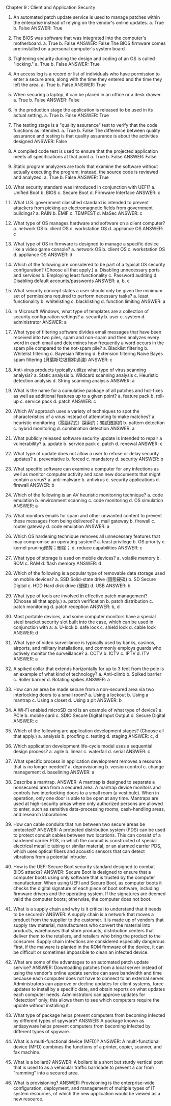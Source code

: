 Chapter 9 : Client and Application Security


1. An automated patch update service is used to manage patches within the enterprise instead of relying on the vendor's online updates.
 	a. 	True
 	b. 	False
ANSWER:  	True


2. The BIOS was software that was integrated into the computer's motherboard.
 	a. 	True
 	b. 	False
ANSWER:  	False
 The BIOS firmware comes pre-installed on a personal computer's system board

3. Tightening security during the design and coding of an OS is called "locking."
 	a. 	True
 	b. 	False
ANSWER:  	True    



4. An access log is a record or list of individuals who have permission to enter a secure area, along with the time they entered and the time they left the area.
 	a. 	True
 	b. 	False
ANSWER:  	True


5. When securing a laptop, it can be placed in an office or a desk drawer.
 	a. 	True
 	b. 	False
ANSWER:  	False


6. In the production stage the application is released to be used in its actual setting.
 	a. 	True
 	b. 	False
ANSWER:  	True


7. The testing stage is a "quality assurance" test to verify that the code functions as intended.
 	a. 	True
 	b. 	False
The difference between quality assurance and testing is that quality assurance is about the activities designed
ANSWER:  	False



9. A compiled code test is used to ensure that the projected application meets all specifications at that point
 	a. 	True
 	b. 	False
ANSWER:  	False


10. Static program analyzers are tools that examine the software without actually executing the program; instead, the source code is reviewed and analyzed.
 	a. 	True
 	b. 	False
ANSWER:  	True


11. What security standard was introduced in conjunction with UEFI?
 	a. 	Unified Boot
 	b. 	BIOS
 	c. 	Secure Boot
 	d. 	Firmware Interface
ANSWER:  	c


12. What U.S. government classified standard is intended to prevent attackers from picking up electromagnetic fields from government buildings?
 	a. 	RAIN
 	b. 	EMIF
 	c. 	TEMPEST
 	d. 	MaSec
ANSWER:  	c


13. What type of OS manages hardware and software on a client computer?
 	a. 	network OS
 	b. 	client OS
 	c. 	workstation OS
 	d. 	appliance OS
ANSWER:  	c


14. What type of OS in firmware is designed to manage a specific device like a video game console?
 	a. 	network OS
 	b. 	client OS
 	c. 	workstation OS
 	d. 	appliance OS
ANSWER:  	d


15. Which of the following are considered to be part of a typical OS security configuration? (Choose all that apply.)
 	a. 	Disabling unnecessary ports and services
 	b. 	Employing least functionality
 	c. 	Password auditing
 	d. 	Disabling default accounts/passwords
ANSWER:  	a, b, c


16. What security concept states a user should only be given the minimum set of permissions required to perform necessary tasks?
 	a. 	least functionality
 	b. 	whitelisting
 	c. 	blacklisting
 	d. 	function limiting
ANSWER:  	a


17. In Microsoft Windows, what type of templates are a collection of security configuration settings?
 	a. 	security
 	b. 	user
 	c. 	system
 	d. 	administrator
ANSWER:  	a


18. What type of filtering software divides email messages that have been received into two piles, spam and non-spam and then analyzes every word in each email and determines how frequently a word occurs in the spam pile compared to the not-spam pile?
 	a. 	Blacklist filtering
 	b. 	Whitelist filtering
 	c. 	Bayesian filtering
 	d. 	Extension filtering
Naive Bayes spam filtering (貝葉斯垃圾郵件過濾)
ANSWER:  	c


19. Anti-virus products typically utilize what type of virus scanning analysis?
 	a. 	Static analysis
 	b. 	Wildcard scanning analysis
 	c. 	Heuristic detection analysis
 	d. 	String scanning analysis
ANSWER:  	a


20. What is the name for a cumulative package of all patches and hot-fixes as well as additional features up to a given point?
 	a. 	feature pack
 	b. 	roll-up
 	c. 	service pack
 	d. 	patch
ANSWER:  	c


21. Which AV approach uses a variety of techniques to spot the characteristics of a virus instead of attempting to make matches?
 	a. 	heuristic monitoring（電腦程式）探索的；嘗試錯誤的
 	b. 	pattern detection
 	c. 	hybrid monitoring
 	d. 	combination detection
ANSWER:  	a



22. What publicly released software security update is intended to repair a vulnerability?
 	a. 	update
 	b. 	service pack
 	c. 	patch
 	d. 	renewal
ANSWER:  	c


23. What type of update does not allow a user to refuse or delay security updates?
 	a. 	preventative
 	b. 	forced
 	c. 	mandatory
 	d. 	security
ANSWER:  	b


24. What specific software can examine a computer for any infections as well as monitor computer activity and scan new documents that might contain a virus?
 	a. 	anti-malware
 	b. 	antivirus
 	c. 	security applications
 	d. 	firewall
ANSWER:  	b


25. Which of the following is an AV heuristic monitoring technique?
 	a. 	code emulation
 	b. 	environment scanning
 	c. 	code monitoring
 	d. 	OS simulation
ANSWER:  	a


26. What monitors emails for spam and other unwanted content to prevent these messages from being delivered?
 	a. 	mail gateway
 	b. 	firewall
 	c. 	router gateway
 	d. 	code emulation
ANSWER:  	a


27. Which OS hardening technique removes all unnecessary features that may compromise an operating system?
 	a. 	least privilege
 	b. 	OS priority
 	c. 	kernel pruning修剪；刪除；
 	d. 	reduce capabilities
ANSWER:  	c


28. What type of storage is used on mobile devices?
 	a. 	volatile memory
 	b. 	ROM
 	c. 	RAM
 	d. 	flash memory
ANSWER:  	d


29. Which of the following is a popular type of removable data storage used on mobile devices?
 	a. 	SSD Solid-state drive (固態硬碟)
 	b. 	SD Secure Digital
 	c. 	HDD Hard disk drive (硬碟)
 	d. 	USB
ANSWER:  	b


30. What type of tools are involved in effective patch management? (Choose all that apply.)
 	a. 	patch verification
 	b. 	patch distribution
 	c. 	patch monitoring
 	d. 	patch reception
ANSWER:  	b, d



32. Most portable devices, and some computer monitors have a special steel bracket security slot built into the case, which can be used in conjunction with a:
 	a. 	U-lock
 	b. 	safe lock
 	c. 	shield lock
 	d. 	cable lock
ANSWER:  	d


33. What type of video surveillance is typically used by banks, casinos, airports, and military installations, and commonly employs guards who actively monitor the surveillance?
 	a. 	CCTV
 	b. 	ICTV
 	c. 	IPTV
 	d. 	ITV
ANSWER:  	a


34. A spiked collar that extends horizontally for up to 3 feet from the pole is an example of what kind of technology?
 	a. 	Anti-climb
 	b. 	Spiked barrier
 	c. 	Roller barrier
 	d. 	Rotating spikes
ANSWER:  	a


35. How can an area be made secure from a non-secured area via two interlocking doors to a small room?
 	a. 	Using a lockout
 	b. 	Using a mantrap
 	c. 	Using a closet
 	d. 	Using a pit
ANSWER:  	b


36. A Wi-Fi enabled microSD card is an example of what type of device?
 	a. 	PCIe
 	b. 	mobile card
 	c. 	SDIO  Secure Digital Input Output
 	d. 	Secure Digital
ANSWER:  	c


37. Which of the following are application development stages? (Choose all that apply.)
 	a. 	analysis
 	b. 	proofing
 	c. 	testing
 	d. 	staging
ANSWER:  	c, d


38. Which application development life-cycle model uses a sequential design process?
 	a. 	agile
 	b. 	linear
 	c. 	waterfall
 	d. 	serial
ANSWER:  	c



40. What specific process in application development removes a resource that is no longer needed?
 	a. 	deprovisioning
 	b. 	version control
 	c. 	change management
 	d. 	baselining
ANSWER:  	a


41. Describe a mantrap.
ANSWER:  	A mantrap is designed to separate a nonsecured area from a secured area. A mantrap device monitors and controls two interlocking doors to a small room (a vestibule). When in operation, only one door is able to be open at any time. Mantraps are used at high-security areas where only authorized persons are allowed to enter, such as sensitive data-processing rooms, cash-handling areas, and research laboratories.


42. How can cable conduits that run between two secure areas be protected?
ANSWER:  	A protected distribution system (PDS) can be used to protect conduit cables between two locations. This can consist of a hardened carrier PDS, in which the conduit is constructed of special electrical metallic tubing or similar material, or an alarmed carrier PDS, which uses optical fibers and acoustic sensors that can detect vibrations from a potential intruder.


43. How is the UEFI Secure Boot security standard designed to combat BIOS attacks?
ANSWER:  	Secure Boot is designed to ensure that a computer boots using only software that is trusted by the computer manufacturer. When using UEFI and Secure Boot, as computer boots it checks the digital signature of each piece of boot software, including firmware drivers and the operating system. If the signatures are deemed valid the computer boots; otherwise, the computer does not boot.


44. What is a supply chain and why is it critical to understand that it needs to be secured?
ANSWER:  	A supply chain is a network that moves a product from the supplier to the customer. It is made up of vendors that supply raw material, manufacturers who convert the material into products, warehouses that store products, distribution centers that deliver them to the retailers, and retailers who bring the product to the consumer. Supply chain infections are considered especially dangerous. First, if the malware is planted in the ROM firmware of the device, it can be difficult or sometimes impossible to clean an infected device.


45. What are some of the advantages to an automated patch update service?
ANSWER:  	Downloading patches from a local server instead of using the vendor's online update service can save bandwidth and time because each computer does not have to connect to an external server. Administrators can approve or decline updates for client systems, force updates to install by a specific date, and obtain reports on what updates each computer needs. Administrators can approve updates for "detection" only; this allows them to see which computers require the update without installing it.


46. What type of package helps prevent computers from becoming infected by different types of spyware?
ANSWER:  	A package known as antispyware helps prevent computers from becoming infected by different types of spyware.


47. What is a multi-functional device (MFD)?
ANSWER:  	A multi-functional device (MFD) combines the functions of a printer, copier, scanner, and fax machine.


48. What is a bollard?
ANSWER:  	A bollard is a short but sturdy vertical post that is used to as a vehicular traffic barricade to prevent a car from "ramming" into a secured area.


49. What is provisioning?
ANSWER:  	Provisioning is the enterprise-wide configuration, deployment, and management of multiple types of IT system resources, of which the new application would be viewed as a new resource.




